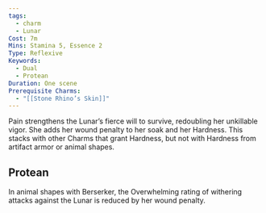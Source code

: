 ```yaml
---
tags:
  - charm
  - Lunar
Cost: 7m
Mins: Stamina 5, Essence 2
Type: Reflexive
Keywords:
  - Dual
  - Protean
Duration: One scene
Prerequisite Charms:
  - "[[Stone Rhino’s Skin]]"
---
```

Pain strengthens the Lunar’s fierce will to survive, redoubling her unkillable vigor. She adds her wound penalty to her soak and her Hardness. This stacks with other Charms that grant Hardness, but not with Hardness from artifact armor or animal shapes. 
## Protean 

In animal shapes with Berserker, the Overwhelming rating of withering attacks against the Lunar is reduced by her wound penalty.